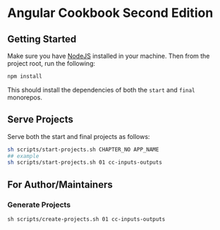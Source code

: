 # Angular Cookbook Second Edition

## Getting Started
Make sure you have [NodeJS](https://nodejs.org) installed in your machine.
Then from the project root, run the following:

```bash
npm install
```
This should install the dependencies of both the `start` and `final` monorepos.
## Serve Projects
Serve both the start and final projects as follows:

```bash
sh scripts/start-projects.sh CHAPTER_NO APP_NAME
## example
sh scripts/start-projects.sh 01 cc-inputs-outputs
```


## For Author/Maintainers

### Generate Projects
```
sh scripts/create-projects.sh 01 cc-inputs-outputs
```
